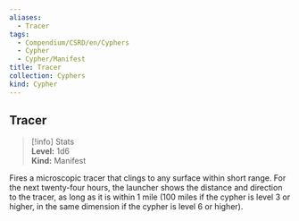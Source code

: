 ```yaml
---
aliases:
  - Tracer
tags:
  - Compendium/CSRD/en/Cyphers
  - Cypher
  - Cypher/Manifest
title: Tracer
collection: Cyphers
kind: Cypher
---
```

## Tracer  
>[!info] Stats  
> **Level:** 1d6  
> **Kind:** Manifest
  
Fires a microscopic tracer that clings to any surface within short range. For the next twenty-four hours, the launcher shows the distance and direction to the tracer, as long as it is within 1 mile (100 miles if the cypher is level 3 or higher, in the same dimension if the cypher is level 6 or higher).